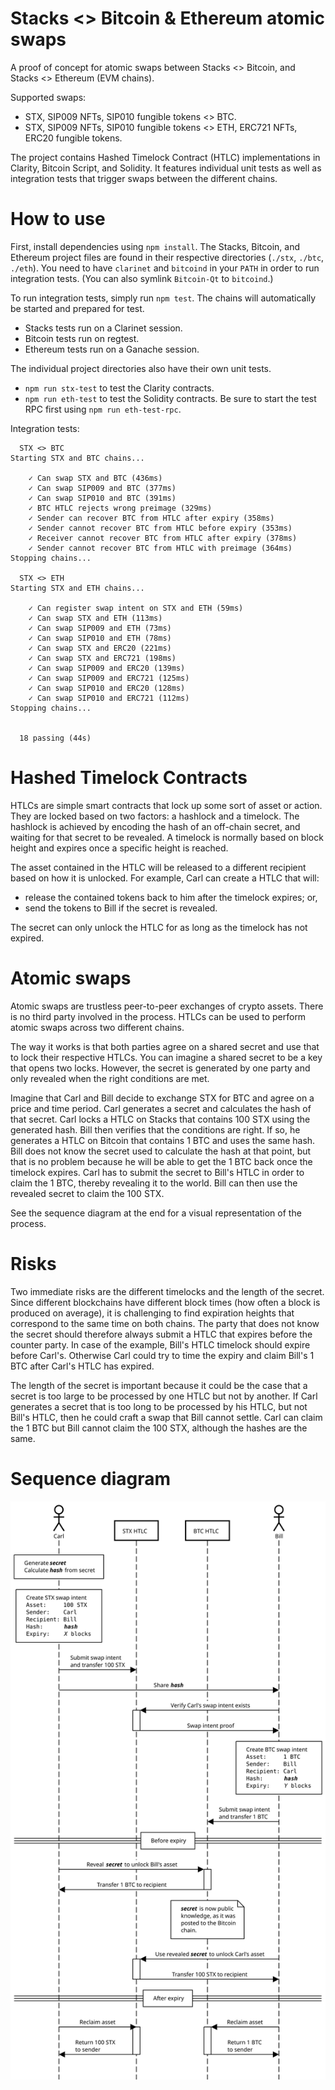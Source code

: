 # Stacks <> Bitcoin & Ethereum atomic swaps

A proof of concept for atomic swaps between Stacks <> Bitcoin, and Stacks <> Ethereum (EVM chains).

Supported swaps:
- STX, SIP009 NFTs, SIP010 fungible tokens <> BTC.
- STX, SIP009 NFTs, SIP010 fungible tokens <> ETH, ERC721 NFTs, ERC20 fungible tokens.

The project contains Hashed Timelock Contract (HTLC) implementations in Clarity, Bitcoin Script, and Solidity. It features individual unit tests as well as integration tests that trigger swaps between the different chains.

# How to use

First, install dependencies using `npm install`. The Stacks, Bitcoin, and Ethereum project files are found in their respective directories (`./stx`, `./btc`, `./eth`). You need to have `clarinet` and `bitcoind` in your `PATH` in order to run integration tests. (You can also symlink `Bitcoin-Qt` to `bitcoind`.)

To run integration tests, simply run `npm test`. The chains will automatically be started and prepared for test.

- Stacks tests run on a Clarinet session.
- Bitcoin tests run on regtest.
- Ethereum tests run on a Ganache session.

The individual project directories also have their own unit tests.

- `npm run stx-test` to test the Clarity contracts.
- `npm run eth-test` to test the Solidity contracts. Be sure to start the test RPC first using `npm run eth-test-rpc`.

Integration tests:

```
  STX <> BTC
Starting STX and BTC chains...

    ✓ Can swap STX and BTC (436ms)
    ✓ Can swap SIP009 and BTC (377ms)
    ✓ Can swap SIP010 and BTC (391ms)
    ✓ BTC HTLC rejects wrong preimage (329ms)
    ✓ Sender can recover BTC from HTLC after expiry (358ms)
    ✓ Sender cannot recover BTC from HTLC before expiry (353ms)
    ✓ Receiver cannot recover BTC from HTLC after expiry (378ms)
    ✓ Sender cannot recover BTC from HTLC with preimage (364ms)
Stopping chains...

  STX <> ETH
Starting STX and ETH chains...

    ✓ Can register swap intent on STX and ETH (59ms)
    ✓ Can swap STX and ETH (113ms)
    ✓ Can swap SIP009 and ETH (73ms)
    ✓ Can swap SIP010 and ETH (78ms)
    ✓ Can swap STX and ERC20 (221ms)
    ✓ Can swap STX and ERC721 (198ms)
    ✓ Can swap SIP009 and ERC20 (139ms)
    ✓ Can swap SIP009 and ERC721 (125ms)
    ✓ Can swap SIP010 and ERC20 (128ms)
    ✓ Can swap SIP010 and ERC721 (112ms)
Stopping chains...


  18 passing (44s)
```

# Hashed Timelock Contracts

HTLCs are simple smart contracts that lock up some sort of asset or action. They are locked based on two factors: a hashlock and a timelock. The hashlock is achieved by encoding the hash of an off-chain secret, and waiting for that secret to be revealed. A timelock is normally based on block height and expires once a specific height is reached.

The asset contained in the HTLC will be released to a different recipient based on how it is unlocked. For example, Carl can create a HTLC that will:
- release the contained tokens back to him after the timelock expires; or,
- send the tokens to Bill if the secret is revealed.

The secret can only unlock the HTLC for as long as the timelock has not expired.

# Atomic swaps

Atomic swaps are trustless peer-to-peer exchanges of crypto assets. There is no third party involved in the process. HTLCs can be used to perform atomic swaps across two different chains.

The way it works is that both parties agree on a shared secret and use that to lock their respective HTLCs. You can imagine a shared secret to be a key that opens two locks. However, the secret is generated by one party and only revealed when the right conditions are met.

Imagine that Carl and Bill decide to exchange STX for BTC and agree on a price and time period. Carl generates a secret and calculates the hash of that secret. Carl locks a HTLC on Stacks that contains 100 STX using the generated hash. Bill then verifies that the conditions are right. If so, he generates a HTLC on Bitcoin that contains 1 BTC and uses the same hash. Bill does not know the secret used to calculate the hash at that point, but that is no problem because he will be able to get the 1 BTC back once the timelock expires. Carl has to submit the secret to Bill's HTLC in order to claim the 1 BTC, thereby revealing it to the world. Bill can then use the revealed secret to claim the 100 STX.

See the sequence diagram at the end for a visual representation of the process.

# Risks

Two immediate risks are the different timelocks and the length of the secret. Since different blockchains have different block times (how often a block is produced on average), it is challenging to find expiration heights that correspond to the same time on both chains. The party that does not know the secret should therefore always submit a HTLC that expires before the counter party. In case of the example, Bill's HTLC timelock should expire before Carl's. Otherwise Carl could try to time the expiry and claim Bill's 1 BTC after Carl's HTLC has expired.

The length of the secret is important because it could be the case that a secret is too large to be processed by one HTLC but not by another. If Carl generates a secret that is too long to be processed by his HTLC, but not Bill's HTLC, then he could craft a swap that Bill cannot settle. Carl can claim the 1 BTC but Bill cannot claim the 100 STX, although the hashes are the same.

# Sequence diagram

![sequence diagram](sequence_diagram.svg)
